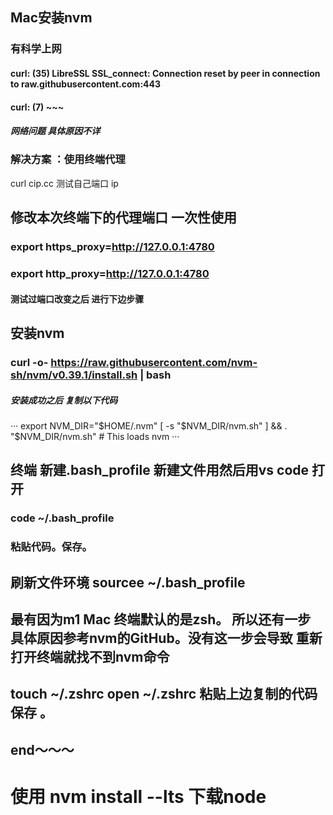 ## Mac安装nvm
### 有科学上网 
 #### curl: (35) LibreSSL SSL_connect: Connection reset by peer in connection to raw.githubusercontent.com:443 
 #### curl: (7) ~~~
 ##### 网络问题  具体原因不详 
### 解决方案  ：使用终端代理
  curl cip.cc     测试自己端口  ip
  

## 修改本次终端下的代理端口  一次性使用  
### export https_proxy=http://127.0.0.1:4780 
### export http_proxy=http://127.0.0.1:4780 

#### 测试过端口改变之后 进行下边步骤

## 安装nvm 
### curl -o- https://raw.githubusercontent.com/nvm-sh/nvm/v0.39.1/install.sh | bash 

##### 安装成功之后 复制以下代码

···
    export NVM_DIR="$HOME/.nvm"
   [ -s "$NVM_DIR/nvm.sh" ] && \. "$NVM_DIR/nvm.sh"  # This loads nvm
 ···
## 终端 新建.bash_profile   新建文件用然后用vs code 打开  
###  code ~/.bash_profile   
### 粘贴代码。保存。 

## 刷新文件环境 sourcee ~/.bash_profile 

## 最有因为m1 Mac 终端默认的是zsh。 所以还有一步 具体原因参考nvm的GitHub。没有这一步会导致 重新打开终端就找不到nvm命令 

## touch ~/.zshrc    open ~/.zshrc   粘贴上边复制的代码  保存  。

## end～～～
# 使用 nvm install --lts 下载node


